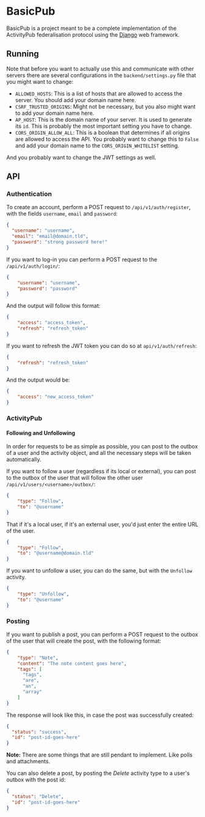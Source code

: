 # BasicPub

BasicPub is a project meant to be a complete implementation of the ActivityPub
federalisation protocol using the [Django](https://www.djangoproject.com/) web
framework.

## Running

Note that before you want to actually use this and communicate with other
servers there are several configurations in the `backend/settings.py` file that
you might want to change:

- `ALLOWED_HOSTS`: This is a list of hosts that are allowed to access the
  server. You should add your domain name here.
- `CSRF_TRUSTED_ORIGINS`: Might not be necessary, but you also might want to
  add your domain name here.
- `AP_HOST`: This is the domain name of your server. It is used to generate
  its `id`. This is probably the most important setting you have to change.
- `CORS_ORIGIN_ALLOW_ALL`: This is a boolean that determines if all origins
  are allowed to access the API. You probably want to change this to `False`
  and add your domain name to the `CORS_ORIGIN_WHITELIST` setting.

And you probably want to change the JWT settings as well.

## API

### Authentication

To create an account, perform a POST request to `/api/v1/auth/register`, with
the fields `username`, `email` and `password`:

```json
{
  "username": "username",
  "email": "email@domain.tld",
  "password": "strong password here!"
}
```

If you want to log-in you can perform a POST request to the
`/api/v1/auth/login/`:

```json
{
    "username": "username",
    "password": "password"
}
```

And the output will follow this format:

```json
{
    "access": "access_token",
    "refresh": "refresh_token"
}
```

If you want to refresh the JWT token you can do so at `api/v1/auth/refresh`:

```json
{
    "refresh": "refresh_token"
}
```

And the output would be:


```json
{
    "access": "new_access_token"
}
```

### ActivityPub

#### Following and Unfollowing

In order for requests to be as simple as possible, you can post to the outbox
of a user and the activity object, and all the necessary steps will be taken
automatically.

If you want to follow a user (regardless if its local or external), you can
post to the outbox of the user that will follow the other user
`/api/v1/users/<username>/outbox/`:

```json
{
    "type": "Follow",
    "to": "@username"
}
```

That if it's a local user, if it's an external user, you'd just enter the
entire URL of the user.

```json
{
    "type": "Follow",
    "to": "@username@domain.tld"
}
```

If you want to unfollow a user, you can do the same, but with the `Unfollow`
activity.

```json
{
    "type": "Unfollow",
    "to": "@username"
}
```

### Posting

If you want to publish a post, you can perform a POST request to the outbox of
the user that will create the post, with the following format:

```json
{
    "type": "Note",
    "content": "The note content goes here",
    "tags": [
      "tags",
      "are",
      "an",
      "array"
    ]
}
```

The response will look like this, in case the post was successfully created:

```json
{
  "status": "success",
  "id": "post-id-goes-here"
}
```

**Note:** There are some things that are still pendant to implement. Like polls
and attachments.

You can also delete a post, by posting the *Delete* activity type to a user's
outbox with the post id:

```json
{
  "status": "Delete",
  "id": "post-id-goes-here"
}
```